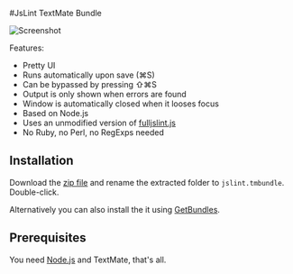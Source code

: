 #JsLint TextMate Bundle

![Screenshot](https://github.com/downloads/fgnass/fgnass.github.com/jslint.png)

Features:

* Pretty UI
* Runs automatically upon save (⌘S)
* Can be bypassed by pressing ⇧⌘S
* Output is only shown when errors are found
* Window is automatically closed when it looses focus
* Based on Node.js
* Uses an unmodified version of [fulljslint.js](http://www.JSLint.com/fulljslint.js)
* No Ruby, no Perl, no RegExps needed

## Installation

Download the [zip file](http://github.com/fgnass/jslint.tmbundle/zipball/master) and rename the
extracted folder to `jslint.tmbundle`. Double-click.

Alternatively you can also install the it using [GetBundles](http://github.com/adamsalter/GetBundles.tmbundle).

## Prerequisites

You need [Node.js](http://nodejs.org/) and TextMate, that's all.